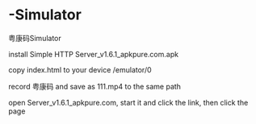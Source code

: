 # -Simulator
粤康码Simulator

install Simple HTTP Server_v1.6.1_apkpure.com.apk

copy index.html to your device /emulator/0

record 粤康码 and save as 111.mp4 to the same path

open Server_v1.6.1_apkpure.com, start it and click the link, then click the page

